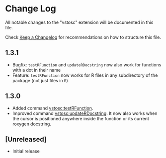 # Change Log

All notable changes to the "vstosc" extension will be documented in this file.

Check [Keep a Changelog](http://keepachangelog.com/) for recommendations on how to structure this file.

## 1.3.1

- Bugfix: `testRFunction` and `updateRDocstring` now also work for functions with a dot in their name
- Feature: `testRFunction` now works for R files in any subdirectory of the package (not just files in `R`)

## 1.3.0

- Added command [vstosc:testRFunction](README.md#testrfunction).
- Improved command [vstosc:updateRDocstring](README.md#updaterdocstring). It now also works when the cursor is positioned anywhere inside the function or its current roxygen docstring.

## [Unreleased]

- Initial release